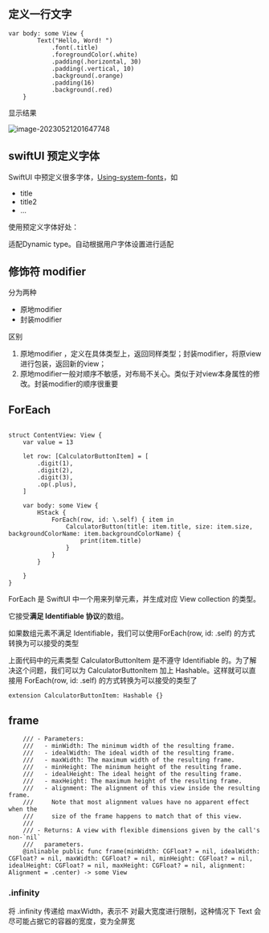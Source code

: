 ## 定义一行文字

```
var body: some View {
        Text("Hello, Word! ")
            .font(.title)
            .foregroundColor(.white)
            .padding(.horizontal, 30)
            .padding(.vertical, 10)
            .background(.orange)
            .padding(16)
            .background(.red)
    }
```

显示结果

![image-20230521201647748](http://xingyajie.oss-cn-hangzhou.aliyuncs.com/uPic/image-20230521201647748.png)

## swiftUI 预定义字体

SwiftUI 中预定义很多字体，[Using-system-fonts](https://developer.apple.com/design/human-interface-guidelines/typography#Using-system-fonts)，如

- title
- title2
- ...

使用预定义字体好处：

适配Dynamic type。自动根据用户字体设置进行适配

## 修饰符 modifier

分为两种

- 原地modifier
- 封装modifier

区别

1. 原地modifier ，定义在具体类型上，返回同样类型；封装modifier，将原view进行包装，返回新的view；
2. 原地modifier一般对顺序不敏感，对布局不关心。类似于对view本身属性的修改。封装modifier的顺序很重要

## ForEach

```

struct ContentView: View {
    var value = 13
    
    let row: [CalculatorButtonItem] = [
        .digit(1),
        .digit(2),
        .digit(3),
        .op(.plus),
    ]
    
    var body: some View {
        HStack {
            ForEach(row, id: \.self) { item in
                CalculatorButton(title: item.title, size: item.size, backgroundColorName: item.backgroundColorName) {
                    print(item.title)
                }
            }
        }
        
    }
}
```

ForEach 是 SwiftUI 中一个用来列举元素，并生成对应 View collection 的类型。

它接受**满足 Identifiable 协议**的数组。

如果数组元素不满足 Identifiable，我们可以使用ForEach(row, id: \.self) 的方式转换为可以接受的类型

上面代码中的元素类型 CalculatorButtonItem 是不遵守 Identifiable 的。为了解决这个问题，我们可以为 CalculatorButtonItem 加上 Hashable。这样就可以直接用 ForEach(row, id: \.self) 的方式转换为可以接受的类型了

```
extension CalculatorButtonItem: Hashable {}
```

## frame

```
    /// - Parameters:
    ///   - minWidth: The minimum width of the resulting frame.
    ///   - idealWidth: The ideal width of the resulting frame.
    ///   - maxWidth: The maximum width of the resulting frame.
    ///   - minHeight: The minimum height of the resulting frame.
    ///   - idealHeight: The ideal height of the resulting frame.
    ///   - maxHeight: The maximum height of the resulting frame.
    ///   - alignment: The alignment of this view inside the resulting frame.
    ///     Note that most alignment values have no apparent effect when the
    ///     size of the frame happens to match that of this view.
    ///
    /// - Returns: A view with flexible dimensions given by the call's non-`nil`
    ///   parameters.
    @inlinable public func frame(minWidth: CGFloat? = nil, idealWidth: CGFloat? = nil, maxWidth: CGFloat? = nil, minHeight: CGFloat? = nil, idealHeight: CGFloat? = nil, maxHeight: CGFloat? = nil, alignment: Alignment = .center) -> some View
```

### .infinity

将 .infinity 传递给 maxWidth，表示不 对最大宽度进行限制，这种情况下 Text 会尽可能占据它的容器的宽度，变为全屏宽

